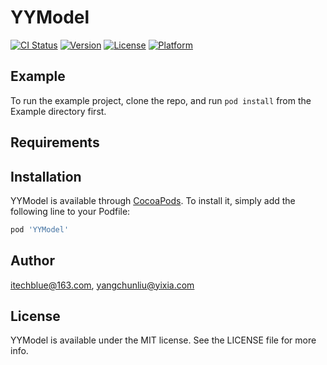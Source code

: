 # YYModel

[![CI Status](https://img.shields.io/travis/itechblue@163.com/YYModel.svg?style=flat)](https://travis-ci.org/itechblue@163.com/YYModel)
[![Version](https://img.shields.io/cocoapods/v/YYModel.svg?style=flat)](https://cocoapods.org/pods/YYModel)
[![License](https://img.shields.io/cocoapods/l/YYModel.svg?style=flat)](https://cocoapods.org/pods/YYModel)
[![Platform](https://img.shields.io/cocoapods/p/YYModel.svg?style=flat)](https://cocoapods.org/pods/YYModel)

## Example

To run the example project, clone the repo, and run `pod install` from the Example directory first.

## Requirements

## Installation

YYModel is available through [CocoaPods](https://cocoapods.org). To install
it, simply add the following line to your Podfile:

```ruby
pod 'YYModel'
```

## Author

itechblue@163.com, yangchunliu@yixia.com

## License

YYModel is available under the MIT license. See the LICENSE file for more info.
